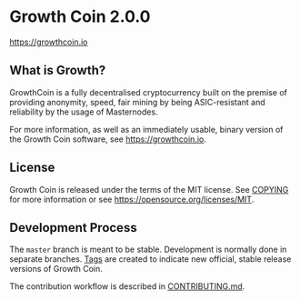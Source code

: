 Growth Coin 2.0.0
===============================

 
https://growthcoin.io


What is Growth?
----------------

GrowthCoin is a fully decentralised cryptocurrency built on the premise of providing anonymity, speed, fair mining by being ASIC-resistant and reliability by the usage of Masternodes.


For more information, as well as an immediately usable, binary version of
the Growth Coin software, see https://growthcoin.io.


License
-------

Growth Coin is released under the terms of the MIT license. See [COPYING](COPYING) for more
information or see https://opensource.org/licenses/MIT.

Development Process
-------------------

The `master` branch is meant to be stable. Development is normally done in separate branches.
[Tags](https://github.com/coinmenace/protoncoin/tags) are created to indicate new official,
stable release versions of Growth Coin.

The contribution workflow is described in [CONTRIBUTING.md](CONTRIBUTING.md).

 

